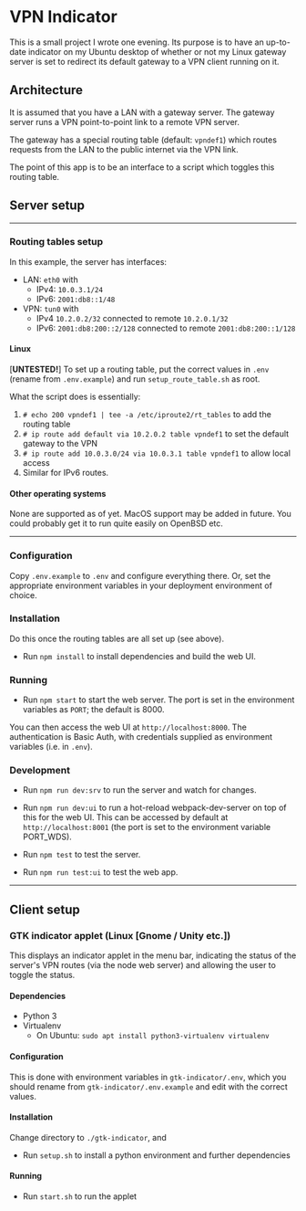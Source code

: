 # VPN Indicator

This is a small project I wrote one evening. Its purpose is to have an up-to-date indicator on my Ubuntu desktop of whether or not my Linux gateway server is set to redirect its default gateway to a VPN client running on it.

## Architecture

It is assumed that you have a LAN with a gateway server. The gateway server runs a VPN point-to-point link to a remote VPN server.

The gateway has a special routing table (default: `vpndef1`) which routes requests from the LAN to the public internet via the VPN link.

The point of this app is to be an interface to a script which toggles this routing table.

## Server setup

---

### Routing tables setup

In this example, the server has interfaces:
- LAN: `eth0` with
    - IPv4: `10.0.3.1/24`
    - IPv6: `2001:db8::1/48`
- VPN: `tun0` with
    - IPv4 `10.2.0.2/32` connected to remote `10.2.0.1/32`
    - IPv6: `2001:db8:200::2/128` connected to remote `2001:db8:200::1/128`

#### Linux

[**UNTESTED!**] To set up a routing table, put the correct values in `.env` (rename from `.env.example`) and run `setup_route_table.sh` as root.

What the script does is essentially:

1. `# echo 200 vpndef1 | tee -a /etc/iproute2/rt_tables` to add the routing table
2. `# ip route add default via 10.2.0.2 table vpndef1` to set the default gateway to the VPN
3. `# ip route add 10.0.3.0/24 via 10.0.3.1 table vpndef1` to allow local access
4. Similar for IPv6 routes.

#### Other operating systems

None are supported as of yet. MacOS support may be added in future.
You could probably get it to run quite easily on OpenBSD etc.

---

### Configuration
Copy `.env.example` to `.env` and configure everything there. Or, set the appropriate environment variables in your deployment environment of choice.

### Installation
Do this once the routing tables are all set up (see above).

- Run `npm install` to install dependencies and build the web UI.

### Running

- Run `npm start` to start the web server. The port is set in the environment variables as `PORT`; the default is 8000.

You can then access the web UI at `http://localhost:8000`. The authentication is Basic Auth, with credentials supplied as environment variables (i.e. in `.env`).

### Development

- Run `npm run dev:srv` to run the server and watch for changes.

- Run `npm run dev:ui` to run a hot-reload webpack-dev-server on top of this for the web UI. This can be accessed by default at `http://localhost:8001` (the port is set to the environment variable PORT_WDS).

- Run `npm test` to test the server.
- Run `npm run test:ui` to test the web app.

---
## Client setup

### GTK indicator applet (Linux [Gnome / Unity etc.])

This displays an indicator applet in the menu bar, indicating the status of the server's VPN routes (via the node web server) and allowing the user to toggle the status.

#### Dependencies

- Python 3
- Virtualenv
    - On Ubuntu: `sudo apt install python3-virtualenv virtualenv`

#### Configuration

This is done with environment variables in `gtk-indicator/.env`, which you should rename from `gtk-indicator/.env.example` and edit with the correct values.

#### Installation

Change directory to `./gtk-indicator`, and

- Run `setup.sh` to install a python environment and further dependencies

#### Running

- Run `start.sh` to run the applet


